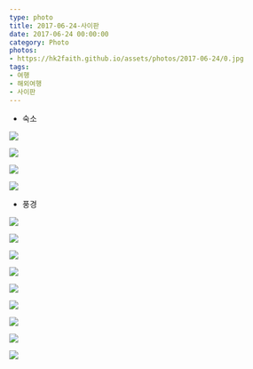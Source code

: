 ```yaml
---
type: photo
title: 2017-06-24-사이판
date: 2017-06-24 00:00:00
category: Photo
photos:
- https://hk2faith.github.io/assets/photos/2017-06-24/0.jpg
tags:
- 여행
- 해외여행
- 사이판
---
```


<!-- more -->

* 숙소

![](https://hk2faith.github.io/assets/photos/2017-06-24/10.jpg)

![](https://hk2faith.github.io/assets/photos/2017-06-24/11.jpg)

![](https://hk2faith.github.io/assets/photos/2017-06-24/12.jpg)

![](https://hk2faith.github.io/assets/photos/2017-06-24/13.jpg)

<!-- more -->

* 풍경

![](https://hk2faith.github.io/assets/photos/2017-06-24/20.jpg)

![](https://hk2faith.github.io/assets/photos/2017-06-24/21.jpg)

![](https://hk2faith.github.io/assets/photos/2017-06-24/22.jpg)

![](https://hk2faith.github.io/assets/photos/2017-06-24/23.jpg)

![](https://hk2faith.github.io/assets/photos/2017-06-24/24.jpg)

![](https://hk2faith.github.io/assets/photos/2017-06-24/25.jpg)

![](https://hk2faith.github.io/assets/photos/2017-06-24/26.jpg)

![](https://hk2faith.github.io/assets/photos/2017-06-24/27.jpg)

![](https://hk2faith.github.io/assets/photos/2017-06-24/28.jpg)
